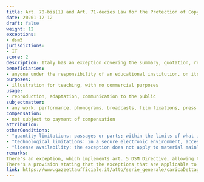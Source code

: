 ```yaml
---
title: Art. 70-bis(1) and Art. 71-decies Law for the Protection of Copyright and Neighboring Rights
date: 20201-12-12
draft: false
weight: 12
exceptions:
- dsm5
jurisdictions:
- IT
score: 2 
description: Italy has an exception covering the summary, quotation, reproduction, translation, adaptation and communication to the public of protected materials by digital means that take place under the responsibility of an educational institution on its premises or in other location or in a secure electronic environment (Art. 70-bis(1)). This exception is not subject to compensation, but the use of certain materials is subject to license availability. These exceptions apply also to performances, phonograms, film fixations and broadcasts (Art. 71-decies).
beneficiaries:
- anyone under the responsibility of an educational institution, on its premises or in other location or in a secure electronic environment, accessible only to teaching staff of that institution and pupils or enrolled students to the course of study in which the works or other materials are used
purposes: 
- illustration for teaching, with no commercial purposes
usage:
- reproduction, adaptation, communication to the public
subjectmatter:
- any work, performance, phonograms, broadcasts, film fixations, press publications 
compensation:
- not subject to payment of compensation
attribution: 
otherConditions: 
- "quantity limitations: passages or parts; within the limits of what is justified"
- "technological limitations: in a secure electronic environment, accessible only to teaching staff of that institution and pupils or enrolled students to the course of study in which the works or other materials are used"
- "license availability: the exception does not apply to material mainly intended for the education market and sheet music and to musical scores when appropriate voluntary licenses that authorize the uses specified therein are available on the market and when these licenses meet the needs and specificities of the institutes of education and are easily known and accessible by them"
remarks:
There's an exception, which implements art. 5 DSM Directive, allowing the summary, quotation, reproduction, translation and adaptation of passages or parts of works and other materials and their communication to the public by digital means, exclusively for purposes of illustration for teaching, within the limits of what is justified from the non-commercial purpose pursued, provided that is under the responsibility of an educational institution, on its premises or in other location or in a secure electronic environment, accessible only to teaching staff of that institution and pupils or enrolled students to the course of study in which the works or other materials are used. This exception does not apply to material mainly intended for the education market and sheet music and to musical scores when appropriate voluntary licenses that authorize the uses specified therein are available on the market and when these licenses meet the needs and specificities of the institutes of education and are easily known and accessible by them. There's a cross-border provision stating that the uses made under this exception that take place in Italy by an educational institution that is based in another Member State are understood to be carried out exclusively in that Member State. 
There's a provision stating that the exceptions that are applicable to copyright apply also to performances, phonograms, film fixations and broadcasts.
link: https://www.gazzettaufficiale.it/atto/serie_generale/caricaDettaglioAtto/originario?atto.dataPubblicazioneGazzetta=2021-11-27&atto.codiceRedazionale=21G00192&elenco30giorni=true
---
```

